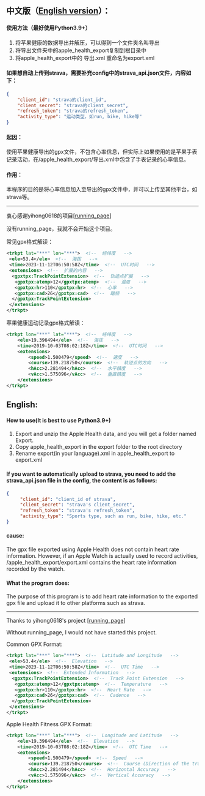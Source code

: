 ## 中文版（[English version](#English)）：
#### 使用方法（最好使用Python3.9+）
1. 将苹果健康的数据导出并解压，可以得到一个文件夹名叫导出
2. 将导出文件夹中的apple_health_export复制到根目录中
3. 将apple_health_export中的 导出.xml 重命名为export.xml

#### 如果想自动上传到strava，需要补充config中的strava_api.json文件，内容如下：
```json
{
    "client_id": "strava的client_id",
    "client_secret": "strava的client_secret",
    "refresh_token": "strava的refresh_token",
    "activity_type": "运动类型，如run, bike, hike等"
}
```

#### 起因：

使用苹果健康导出的gpx文件，不包含心率信息，但实际上如果使用的是苹果手表记录活动，在/apple_health_export/导出.xml中包含了手表记录的心率信息。

#### 作用：

本程序的目的是将心率信息加入至导出的gpx文件中，并可以上传至其他平台，如strava等。

------

衷心感谢yihong0618的项目[[running_page](https://github.com/yihong0618/running_page)]

没有running_page，我就不会开始这个项目。

常见gpx格式解读：
```xml
<trkpt lat="***" lon="***">  <!--  经纬度   -->
 <ele>53.4</ele>  <!--  海拔   -->
 <time>2023-11-12T06:50:58Z</time>  <!--  UTC时间   -->
 <extensions>  <!--  扩展的内容   -->
  <gpxtpx:TrackPointExtension>  <!--  轨迹点扩展   -->
   <gpxtpx:atemp>12</gpxtpx:atemp>  <!--  温度   -->
   <gpxtpx:hr>110</gpxtpx:hr>  <!--  心率   -->
   <gpxtpx:cad>26</gpxtpx:cad>  <!--  踏频   -->
  </gpxtpx:TrackPointExtension>
 </extensions>
</trkpt>
```
苹果健康运动记录gpx格式解读：
```xml
<trkpt lon="***" lat="***">  <!--  经纬度   -->
    <ele>19.396494</ele>  <!--  海拔   -->
    <time>2019-10-03T08:02:18Z</time>  <!--  UTC时间   -->
    <extensions>
        <speed>1.500479</speed>  <!--  速度   -->
        <course>139.218750</course>  <!--  轨迹点的方向   -->
        <hAcc>2.281494</hAcc>  <!--  水平精度   -->
        <vAcc>1.575096</vAcc>  <!--  垂直精度   -->
    </extensions>
</trkpt>
```


## English:
#### How to use(It is best to use Python3.9+)
1. Export and unzip the Apple Health data, and you will get a folder named Export.
2. Copy apple_health_export in the export folder to the root directory
3. Rename export(in your language).xml in apple_health_export to export.xml

#### If you want to automatically upload to strava, you need to add the strava_api.json file in the config, the content is as follows:
```json
{
     "client_id": "client_id of strava",
     "client_secret": "strava's client_secret",
     "refresh_token": "strava's refresh_token",
     "activity_type": "Sports type, such as run, bike, hike, etc."
}
```

#### cause:

The gpx file exported using Apple Health does not contain heart rate information. However, if an Apple Watch is actually used to record activities, /apple_health_export/export.xml contains the heart rate information recorded by the watch.

#### What the program does:

The purpose of this program is to add heart rate information to the exported gpx file and upload it to other platforms such as strava.

------

Thanks to yihong0618's project [[running_page](https://github.com/yihong0618/running_page)]

Without running_page, I would not have started this project.

Common GPX Format:
```xml
<trkpt lat="***" lon="***">  <!--  Latitude and Longitude   -->
 <ele>53.4</ele>  <!--  Elevation   -->
 <time>2023-11-12T06:50:58Z</time>  <!--  UTC Time   -->
 <extensions>  <!--  Extended Information   -->
  <gpxtpx:TrackPointExtension>  <!--  Track Point Extension   -->
   <gpxtpx:atemp>12</gpxtpx:atemp>  <!--  Temperature   -->
   <gpxtpx:hr>110</gpxtpx:hr>  <!--  Heart Rate   -->
   <gpxtpx:cad>26</gpxtpx:cad>  <!--  Cadence   -->
  </gpxtpx:TrackPointExtension>
 </extensions>
</trkpt>
```

Apple Health Fitness GPX Format:
```xml
<trkpt lon="***" lat="***">  <!--  Longitude and Latitude   -->
    <ele>19.396494</ele>  <!--  Elevation   -->
    <time>2019-10-03T08:02:18Z</time>  <!--  UTC Time   -->
    <extensions>
        <speed>1.500479</speed>  <!--  Speed   -->
        <course>139.218750</course>  <!--  Course (Direction of the track point)   -->
        <hAcc>2.281494</hAcc>  <!--  Horizontal Accuracy   -->
        <vAcc>1.575096</vAcc>  <!--  Vertical Accuracy   -->
    </extensions>
</trkpt>
```